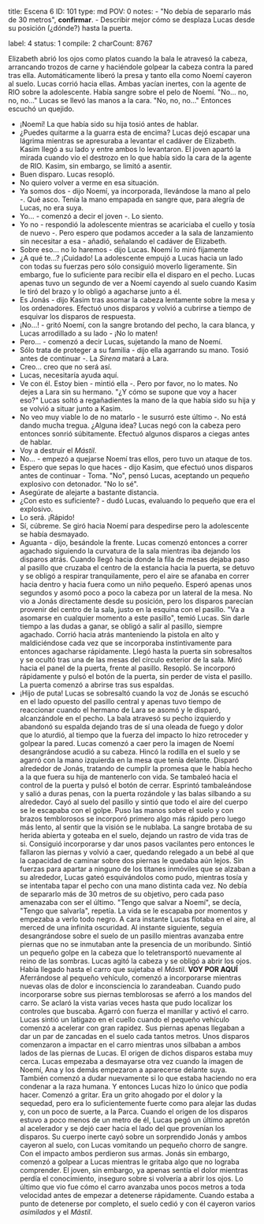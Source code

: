 title:          Escena 6
ID:             101
type:           md
POV:            0
notes:          - "No debía de separarlo más de 30 metros", **confirmar**.
                - Describir mejor cómo se desplaza Lucas desde su posición (¿dónde?) hasta la puerta.
                
label:          4
status:         1
compile:        2
charCount:      8767


Elizabeth abrió los ojos como platos cuando la bala le atravesó la cabeza, arrancando trozos de carne y haciéndole golpear la cabeza contra la pared tras ella. Automáticamente liberó la presa y tanto ella como Noemí cayeron al suelo.
Lucas corrió hacia ellas. Ambas yacían inertes, con la agente de RIO sobre la adolescente.
Había sangre sobre el pelo de Noemí.
"No... no, no, no..."
Lucas se llevó las manos a la cara.
"No, no, no..."
Entonces escuchó un quejido.
- ¡Noemí!
La que había sido su hija tosió antes de hablar.
- ¿Puedes quitarme a la guarra esta de encima?
Lucas dejó escapar una lágrima mientras se apresuraba a levantar el cadáver de Elizabeth. Kasim llegó a su lado y entre ambos lo levantaron.
El joven apartó la mirada cuando vio el destrozo en lo que había sido la cara de la agente de RIO. Kasim, sin embargo, se limitó a asentir.
- Buen disparo.
Lucas resopló.
- No quiero volver a verme en esa situación.
- Ya somos dos - dijo Noemí, ya incorporada, llevándose la mano al pelo -. Qué asco.
Tenía la mano empapada en sangre que, para alegría de Lucas, no era suya.
- Yo... - comenzó a decir el joven -. Lo siento.
- Yo no - respondió la adolescente mientras se acariciaba el cuello y tosía de nuevo -. Pero espero que podamos acceder a la sala de lanzamiento sin necesitar a esa - añadió, señalando el cadáver de Elizabeth.
- Sobre eso... no lo haremos - dijo Lucas.
Noemí lo miró fijamente
- ¿A qué te...? ¡Cuidado!
La adolescente empujó a Lucas hacia un lado con todas su fuerzas pero sólo consiguió moverlo ligeramente. Sin embargo, fue lo suficiente para recibir ella el disparo en el pecho.
Lucas apenas tuvo un segundo de ver a Noemí cayendo al suelo cuando Kasim le tiró del brazo y lo obligó a agacharse junto a él.
- Es Jonás - dijo Kasim tras asomar la cabeza lentamente sobre la mesa y los ordenadores.
Efectuó unos disparos y volvió a cubrirse a tiempo de esquivar los disparos de respuesta.
- ¡No...! - gritó Noemí, con la sangre brotando del pecho, la cara blanca, y Lucas arrodillado a su lado - ¡No lo maten!
- Pero... - comenzó a decir Lucas, sujetando la mano de Noemí.
- Sólo trata de proteger a su familia - dijo ella agarrando su mano. Tosió antes de continuar -. La *Sirena* matará a Lara.
- Creo... creo que no será así.
- Lucas, necesitaría ayuda aquí.
- Ve con él. Estoy bien - mintió ella -. Pero por favor, no lo mates. No dejes a Lara sin su hermano.
"¿Y cómo se supone que voy a hacer eso?"
Lucas soltó a regañadientes la mano de la que había sido su hija y se volvió a situar junto a Kasim.
- No veo muy viable lo de no matarlo - le susurró este último -. No está dando mucha tregua. ¿Alguna idea?
Lucas negó con la cabeza pero entonces sonrió súbitamente. Efectuó algunos disparos a ciegas antes de hablar.
- Voy a destruir el *Mástil*.
- No... - empezó a quejarse Noemí tras ellos, pero tuvo un ataque de tos.
- Espero que sepas lo que haces - dijo Kasim, que efectuó unos disparos antes de continuar - Toma.
"No", pensó Lucas, aceptando un pequeño explosivo con detonador. "No lo sé".
- Asegúrate de alejarte a bastante distancia.
- ¿Con esto es suficiente? - dudó Lucas, evaluando lo pequeño que era el explosivo.
- Lo será. ¡Rápido!
- Sí, cúbreme.
Se giró hacia Noemí para despedirse pero la adolescente se había desmayado.
- Aguanta - dijo, besándole la frente.
Lucas comenzó entonces a correr agachado siguiendo la curvatura de la sala mientras iba dejando los disparos atrás.
Cuando llegó hacia donde la fila de mesas dejaba paso al pasillo que cruzaba el centro de la estancia hacia la puerta, se detuvo y se obligó a respirar tranquilamente, pero el aire se afanaba en correr hacia dentro y hacia fuera como un niño pequeño.
Esperó apenas unos segundos y asomó poco a poco la cabeza por un lateral de la mesa. No vio a Jonás directamente desde su posición, pero los disparos parecían provenir del centro de la sala, justo en la esquina con el pasillo.
"Va a asomarse en cualquier momento a este pasillo", temió Lucas.
Sin darle tiempo a las dudas a ganar, se obligó a salir al pasillo, siempre agachado. Corrió hacia atrás manteniendo la pistola en alto y maldiciéndose cada vez que se incorporaba instintivamente para entonces agacharse rápidamente.
Llegó hasta la puerta sin sobresaltos y se ocultó tras una de las mesas del círculo exterior de la sala. Miró hacia el panel de la puerta, frente al pasillo. Resopló.
Se incorporó rápidamente y pulsó el botón de la puerta, sin perder de vista el pasillo. La puerta comenzó a abrirse tras sus espaldas.
- ¡Hijo de puta!
Lucas se sobresaltó cuando la voz de Jonás se escuchó en el lado opuesto del pasillo central y apenas tuvo tiempo de reaccionar cuando el hermano de Lara se asomó y le disparó, alcanzándole en el pecho.
La bala atravesó su pecho izquierdo y abandonó su espalda dejando tras de sí una oleada de fuego y dolor que lo aturdió, al tiempo que la fuerza del impacto lo hizo retroceder y golpear la pared.
Lucas comenzó a caer pero la imagen de Noemí desangrándose acudió a su cabeza. Hincó la rodilla en el suelo y se agarró con la mano izquierda en la mesa que tenía delante. Disparó alrededor de Jonás, tratando de cumplir la promesa que le había hecho a la que fuera su hija de mantenerlo con vida.
Se tambaleó hacia el control de la puerta y pulsó el botón de cerrar. Esprintó tambaleándose y salió a duras penas, con la puerta rozándole y las balas silbando a su alrededor.
Cayó al suelo del pasillo y sintió que todo el aire del cuerpo se le escapaba con el golpe. Puso las manos sobre el suelo y con brazos temblorosos se incorporó primero algo más rápido pero luego más lento, al sentir que la visión se le nublaba.
La sangre brotaba de su herida abierta y goteaba en el suelo, dejando un rastro de vida tras de si.
Consiguió incorporarse y dar unos pasos vacilantes pero entonces le fallaron las piernas y volvió a caer, quedando relegado a un bebé al que la capacidad de caminar sobre dos piernas le quedaba aún lejos.
Sin fuerzas para apartar a ninguno de los titanes inmóviles que se alzaban a su alrededor, Lucas gateó esquivándolos como pudo, mientras tosía y se intentaba tapar el pecho con una mano distinta cada vez.
No debía de separarlo más de 30 metros de su objetivo, pero cada paso amenazaba con ser el último.
"Tengo que salvar a Noemí", se decía, "Tengo que salvarla", repetía.
La vida se le escapaba por momentos y empezaba a verlo todo negro. A cara instante Lucas flotaba en el aire, al merced de una infinita oscuridad. Al instante siguiente, seguía desangrándose sobre el suelo de un pasillo mientras avanzaba entre piernas que no se inmutaban ante la presencia de un moribundo.
Sintió un pequeño golpe en la cabeza que lo teletransportó nuevamente al reino de las sombras. Lucas agitó la cabeza y se obligó a abrir los ojos.
Había llegado hasta el carro que sujetaba el *Mástil*.
**VOY POR AQUÍ**
Aferrándose al pequeño vehículo, comenzó a incorporarse mientras nuevas olas de dolor e inconsciencia lo zarandeaban. Cuando pudo incorporarse sobre sus piernas temblorosas se aferró a los mandos del carro.
Se aclaró la vista varias veces hasta que pudo localizar los controles que buscaba. Agarró con fuerza el manillar y activó el carro.
Lucas sintió un latigazo en el cuello cuando el pequeño vehículo comenzó a acelerar con gran rapidez. Sus piernas apenas llegaban a dar un par de zancadas en el suelo cada tantos metros.
Unos disparos comenzaron a impactar en el carro mientras unos silbaban a ambos lados de las piernas de Lucas.
El origen de dichos disparos estaba muy cerca.
Lucas empezaba a desmayarse otra vez cuando la imagen de Noemí, Ana y los demás empezaron a aparecerse delante suya. También comenzó a dudar nuevamente si lo que estaba haciendo no era condenar a la raza humana.
Y entonces Lucas hizo lo único que podía hacer.
Comenzó a gritar.
Era un grito ahogado por el dolor y la sequedad, pero era lo suficientemente fuerte como para alejar las dudas y, con un poco de suerte, a la Parca.
Cuando el origen de los disparos estuvo a poco menos de un metro de él, Lucas pegó un último apretón al acelerador y se dejó caer hacia el lado del que provenían los disparos.
Su cuerpo inerte cayó sobre un sorprendido Jonás y ambos cayeron al suelo, con Lucas vomitando un pequeño chorro de sangre.
Con el impacto ambos perdieron sus armas. Jonás sin embargo, comenzó a golpear a Lucas mientras le gritaba algo que no lograba comprender. El joven, sin embargo, ya apenas sentía el dolor mientras perdía el conocimiento, inseguro sobre si volvería a abrir los ojos.
Lo último que vio fue cómo el carro avanzaba unos pocos metros a toda velocidad antes de empezar a detenerse rápidamente. Cuando estaba a punto de detenerse por completo, el suelo cedió y con él cayeron varios *asimilados* y el *Mástil*. 